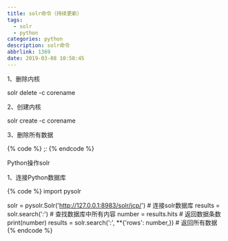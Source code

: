```yaml
---
title: solr命令（持续更新）
tags:
  - solr
  - python
categories: python
description: solr命令
abbrlink: 1369
date: 2019-03-08 10:58:45
---
```


<!--more-->

<p>1、删除内核</p>

<p>solr delete -c corename</p>

<p>2、创建内核</p>

<p>solr create -c corename</p>

<p>3、删除所有数据</p>

{% code %}
<delete> 
   <query>;*:*</query> 
</delete>
{% endcode %}

<p>Python操作solr </p>

<p>1、连接Python数据库</p>
{% code %}
import pysolr

solr = pysolr.Solr('http://127.0.0.1:8983/solr/jcp/') #  连接solr数据库
results = solr.search('*:*') #  查找数据库中所有内容
number = results.hits #  返回数据条数
print(number)
results = solr.search('*:*', **{'rows': number,}) #  返回所有数据
{% endcode %}